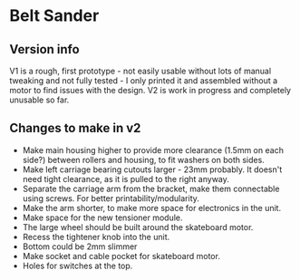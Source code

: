 # Belt Sander

## Version info

V1 is a rough, first prototype - not easily usable without lots of manual tweaking and not fully tested - I only printed it and assembled without a motor to find issues with the design.
V2 is work in progress and completely unusable so far.

## Changes to make in v2

- Make main housing higher to provide more clearance (1.5mm on each side?) between rollers and housing, to fit washers on both sides.
- Make left carriage bearing cutouts larger - 23mm probably. It doesn't need tight clearance, as it is pulled to the right anyway.
- Separate the carriage arm from the bracket, make them connectable using screws. For better printability/modularity.
- Make the arm shorter, to make more space for electronics in the unit.
- Make space for the new tensioner module.
- The large wheel should be built around the skateboard motor.
- Recess the tightener knob into the unit.
- Bottom could be 2mm slimmer
- Make socket and cable pocket for skateboard motor.
- Holes for switches at the top.

